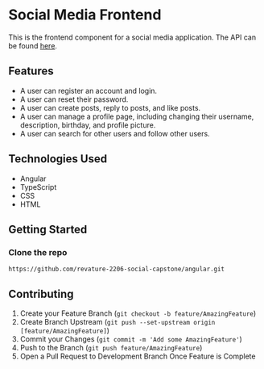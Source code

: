<!-- TITLE -->
# Social Media Frontend
This is the frontend component for a social media application. The API can be found [here](https://github.com/revature-2206-social-capstone/spring).

<!-- FEATURES -->
## Features
- A user can register an account and login.
- A user can reset their password.
- A user can create posts, reply to posts, and like posts.
- A user can manage a profile page, including changing their username, description, birthday, and profile picture.
- A user can search for other users and follow other users.

<!-- TECHNOLOGIES USED -->
## Technologies Used
- Angular
- TypeScript
- CSS
- HTML

<!-- GETTING STARTED -->
## Getting Started

### Clone the repo
   ``` 
   https://github.com/revature-2206-social-capstone/angular.git
   ```

<!-- CONTRIBUTING -->
## Contributing

1. Create your Feature Branch (`git checkout -b feature/AmazingFeature`)
2. Create Branch Upstream (`git push --set-upstream origin [feature/AmazingFeature]`)
3. Commit your Changes (`git commit -m 'Add some AmazingFeature'`)
3. Push to the Branch (`git push feature/AmazingFeature`)
4. Open a Pull Request to Development Branch Once Feature is Complete
